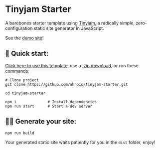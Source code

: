 # Tinyjam Starter

A barebones starter template using [Tinyjam](https://github.com/mourner/tinyjam), a radically simple, zero-configuration static site generator in JavaScript.

See the [demo site](https://tinyjam-starter.netlify.app/)!

## 🚀 Quick start:

[Click here to use this template](https://github.com/ahnoio/tinyjam-starter/generate), use a [.zip download](https://github.com/ahnoio/tinyjam-starter/archive/main.zip), or run these commands:

```
# Clone project
git clone https://github.com/ahnoio/tinyjam-starter.git

cd tinyjam-starter

npm i              # Install dependencies
npm run start      # Start a dev server
```

## 👨‍🔧 Generate your site:

```
npm run build
```

Your generated static site waits patiently for you in the `dist` folder, enjoy!
